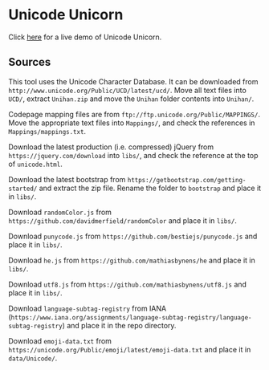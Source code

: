 # Unicode Unicorn

Click [here](https://unicode.website/) for a live demo of Unicode Unicorn.

## Sources

This tool uses the Unicode Character Database. It can be downloaded from `http://www.unicode.org/Public/UCD/latest/ucd/`. Move all text files into `UCD/`, extract `Unihan.zip` and move the `Unihan` folder contents into `Unihan/`.

Codepage mapping files are from `ftp://ftp.unicode.org/Public/MAPPINGS/`. Move the appropriate text files into `Mappings/`, and check the references in `Mappings/mappings.txt`.

Download the latest production (i.e. compressed) jQuery from `https://jquery.com/download` into `libs/`, and check the reference at the top of `unicode.html`.

Download the latest bootstrap from `https://getbootstrap.com/getting-started/` and extract the zip file. Rename the folder to `bootstrap` and place it in `libs/`.

Download `randomColor.js` from `https://github.com/davidmerfield/randomColor` and place it in `libs/`.

Download `punycode.js` from `https://github.com/bestiejs/punycode.js` and place it in `libs/`.

Download `he.js` from `https://github.com/mathiasbynens/he` and place it in `libs/`.

Download `utf8.js` from `https://github.com/mathiasbynens/utf8.js` and place it in `libs/`.

Download `language-subtag-registry` from IANA (`https://www.iana.org/assignments/language-subtag-registry/language-subtag-registry`) and place it in the repo directory.

Download `emoji-data.txt` from `https://unicode.org/Public/emoji/latest/emoji-data.txt` and place it in `data/Unicode/`.